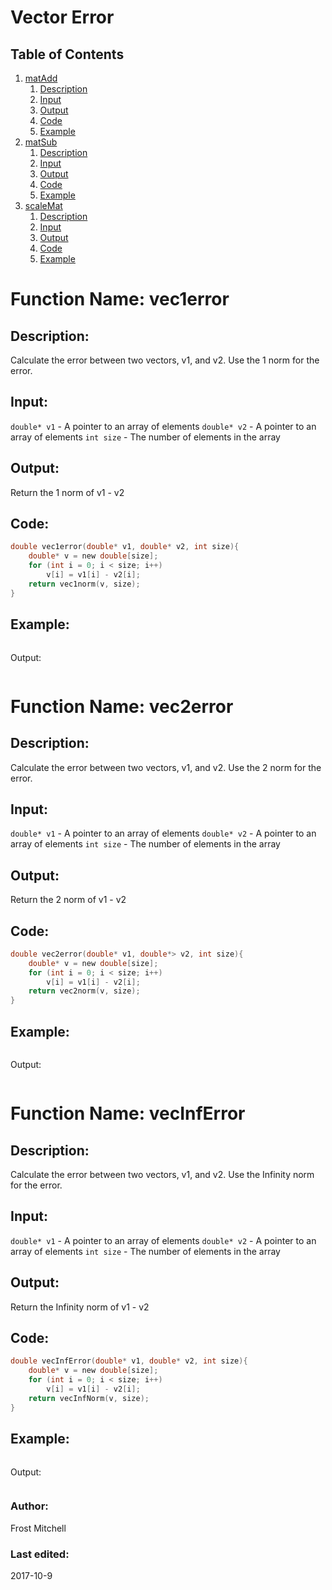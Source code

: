 # Vector Error 
## Table of Contents
1. [matAdd](#function-name-vec1error)
    1. [Description](#description)
    2. [Input](#input)
    3. [Output](#output)
    4. [Code](#code)
    5. [Example](#example)
2. [matSub](#function-name-vec2norm)
    1. [Description](#description-1)
    2. [Input](#input-1)
    3. [Output](#output-1)
    4. [Code](#code-1)
    5. [Example](#example-1)
3. [scaleMat](#function-name-vecinfnorm)
    1. [Description](#description-2)
    2. [Input](#input-2)
    3. [Output](#output-2)
    4. [Code](#code-2)
    5. [Example](#example-2)

# Function Name: vec1error 

## Description: 
Calculate the error between two vectors, v1, and v2. Use the 1 norm for the error.

## Input:
`double* v1` - A pointer to an array of elements
`double* v2` - A pointer to an array of elements
`int size` - The number of elements in the array

## Output:
Return the 1 norm of v1 - v2
 
## Code:
```c
double vec1error(double* v1, double* v2, int size){
    double* v = new double[size];
    for (int i = 0; i < size; i++)
        v[i] = v1[i] - v2[i];
    return vec1norm(v, size);
}
```

## Example:
```c
```

Output:
```
```

# Function Name: vec2error

## Description: 
Calculate the error between two vectors, v1, and v2. Use the 2 norm for the error.

## Input:
`double* v1` - A pointer to an array of elements
`double* v2` - A pointer to an array of elements
`int size` - The number of elements in the array

## Output:
Return the 2 norm of v1 - v2

## Code:
```c
double vec2error(double* v1, double*> v2, int size){
    double* v = new double[size];
    for (int i = 0; i < size; i++)
        v[i] = v1[i] - v2[i];
    return vec2norm(v, size);
}
```

## Example:
```c
```
Output:
```
```

# Function Name: vecInfError

## Description: 
Calculate the error between two vectors, v1, and v2. Use the Infinity norm for the error.

## Input:
`double* v1` - A pointer to an array of elements
`double* v2` - A pointer to an array of elements
`int size` - The number of elements in the array

## Output:
Return the Infinity norm of v1 - v2

## Code:
```c
double vecInfError(double* v1, double* v2, int size){
    double* v = new double[size];
    for (int i = 0; i < size; i++)
        v[i] = v1[i] - v2[i];
    return vecInfNorm(v, size);
}
```

## Example:
```c
```
Output:
```
```


### Author: 
Frost Mitchell

### Last edited:
2017-10-9

